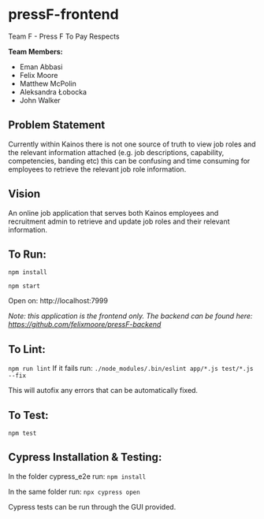 # pressF-frontend

Team F - Press F To Pay Respects

**Team Members:**
* Eman Abbasi
* Felix Moore
* Matthew McPolin
* Aleksandra Łobocka
* John Walker

## Problem Statement

Currently within Kainos there is not one source of truth to view job roles and the relevant information attached (e.g. job descriptions, capability, competencies, banding etc) this can be confusing and time consuming for employees to retrieve the relevant job role information. 

## Vision

An online job application that serves both Kainos employees and recruitment admin to retrieve and update job roles and their relevant information.

## To Run:
`npm install`

`npm start`

Open on: http://localhost:7999

*Note: this application is the frontend only. The backend can be found here: https://github.com/felixmoore/pressF-backend*

## To Lint:
`npm run lint`
If it fails run: `./node_modules/.bin/eslint app/*.js test/*.js --fix`

This will autofix any errors that can be automatically fixed.

## To Test:
`npm test`

## Cypress Installation & Testing:
In the folder cypress_e2e run: `npm install`

In the same folder run: `npx cypress open`

Cypress tests can be run through the GUI provided.